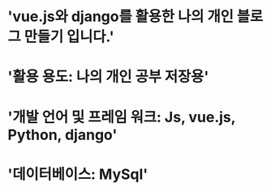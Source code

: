 # 'vue.js와 django를 활용한 나의 개인 블로그 만들기 입니다.'
# '활용 용도: 나의 개인 공부 저장용'
# '개발 언어 및 프레임 워크: Js, vue.js, Python, django'
# '데이터베이스: MySql'
